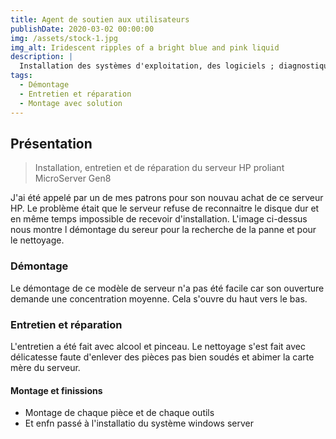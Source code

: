 ```yaml
---
title: Agent de soutien aux utilisateurs
publishDate: 2020-03-02 00:00:00
img: /assets/stock-1.jpg
img_alt: Iridescent ripples of a bright blue and pink liquid
description: |
  Installation des systèmes d'exploitation, des logiciels ; diagnostique et réparation des appareils informatiques ou électroniques.
tags:
  - Démontage
  - Entretien et réparation
  - Montage avec solution
---
```


## Présentation

> Installation, entretien et de réparation du serveur HP proliant MicroServer Gen8

J'ai été appelé par un de mes patrons pour son nouvau achat de ce serveur HP. Le problème était que le serveur refuse de reconnaitre le disque dur et en même temps impossible de recevoir d'installation. L'image ci-dessus nous montre l démontage du sereur pour la recherche de la panne et pour le nettoyage.

### Démontage

Le démontage de ce modèle de serveur n'a pas été facile car son ouverture demande une concentration moyenne. Cela s'ouvre du haut vers le bas.

### Entretien et réparation

L'entretien a été fait avec alcool et pinceau. Le nettoyage s'est fait avec délicatesse faute d'enlever des pièces pas bien soudés et abimer la carte mère du serveur.
#### Montage et finissions

- Montage de chaque pièce et de chaque outils
- Et enfn passé à l'installatio du système windows server
